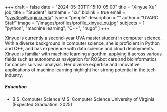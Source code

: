 +++
draft = false
date = "2024-05-30T11:15:10-05:00"
title = "Xinyue Xu"
job_title = "Student"
lastname = "xu"
biolink = true
email = "syw3ev@virginia.edu"
type = "people"
description = ""
author = "UVARC Staff"
image = "/images/profiles/profile_xinyue_xu.jpg"
subjects = [
  "python", "machine learning", "C++", "hugo"
]
+++

Xinyue is currently a second-year UVA master student in computer science. With a diverse background in computer science, she is proficient in Python and C++, and has experience with data science and cloud deployments. Xinyue is familiar with machine learning algorthm, applying it across various fields such as autonomous navigation for ROSbot cars and bioinformatics for cancer survival analysis. Her diverse expertise and innovative applications of machine learning highlight her strong potential in the tech industry.

##### Education

- B.S. Computer Science
M.S. Computer Science
University of Virginia (Expected Graduation: 2025)
